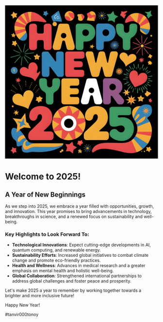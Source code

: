 ![2025 image](./images/2025.jpg)

# Welcome to 2025!

## A Year of New Beginnings

As we step into 2025, we embrace a year filled with opportunities, growth, and innovation. This year promises to bring advancements in technology, breakthroughs in science, and a renewed focus on sustainability and well-being.

### Key Highlights to Look Forward To:
- **Technological Innovations**: Expect cutting-edge developments in AI, quantum computing, and renewable energy.
- **Sustainability Efforts**: Increased global initiatives to combat climate change and promote eco-friendly practices.
- **Health and Wellness**: Advances in medical research and a greater emphasis on mental health and holistic well-being.
- **Global Collaboration**: Strengthened international partnerships to address global challenges and foster peace and prosperity.

Let's make 2025 a year to remember by working together towards a brighter and more inclusive future!

Happy New Year!

#tanvir000tonoy
